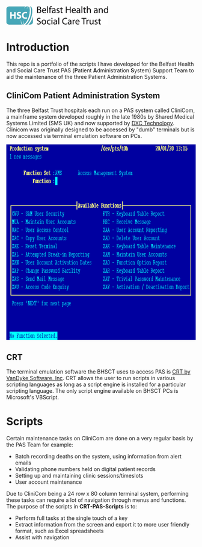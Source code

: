 <img src="images/BHSCT%20Logo%20in%20Colour%20Cropped.jpg" height="50px">

# Introduction
This repo is a portfolio of the scripts I have developed for the Belfast Health and Social Care Trust PAS (**P**atient **A**dministration **S**ystem) Support Team to aid the maintenance of the three Patient Administration Systems.

## CliniCom Patient Administration System
The three Belfast Trust hospitals each run on a PAS system called CliniCom, a mainframe system developed roughly in the late 1980s by Shared Medical Systems Limited (SMS UK) and now supported by [DXC Technology](https://dxc.technology). Clinicom was originally designed to be accessed by "dumb" terminals but is now accessed via terminal emulation software on PCs.

![CliniCom AMS Function Set Menu](images/CliniCom%20AMS%20Function%20Set.PNG)

## CRT 
The terminal emulation software the BHSCT uses to access PAS is [CRT by VanDyke Software, Inc](https://www.vandyke.com/download/crt/index.html). CRT allows the user to run scripts in various scripting languages as long as a script engine is installed for a particular scripting language. The only script engine available on BHSCT PCs is Microsoft's VBScript.

# Scripts
Certain maintenance tasks on CliniCom are done on a very regular basis by the PAS Team for example:
 * Batch recording deaths on the system, using information from alert emails
 * Validating phone numbers held on digital patient records
 * Setting up and maintaining clinic sessions/timeslots
 * User account maintenance
 
Due to CliniCom being a 24 row x 80 column terminal system, performing these tasks can require a lot of navigation through menus and functions. The purpose of the scripts in **CRT-PAS-Scripts** is to:
 * Perform full tasks at the single touch of a key
 * Extract information from the screen and export it to more user friendly format, such as Excel spreadsheets
 * Assist with navigation
